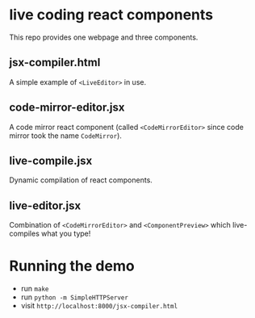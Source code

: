 # live coding react components

This repo provides one webpage and three components.

## jsx-compiler.html

A simple example of `<LiveEditor>` in use.

## code-mirror-editor.jsx

A code mirror react component (called `<CodeMirrorEditor>` since code mirror took the name `CodeMirror`).

## live-compile.jsx

Dynamic compilation of react components.

## live-editor.jsx

Combination of `<CodeMirrorEditor>` and `<ComponentPreview>` which live-compiles what you type!

# Running the demo

* run `make`
* run `python -m SimpleHTTPServer`
* visit `http://localhost:8000/jsx-compiler.html`

